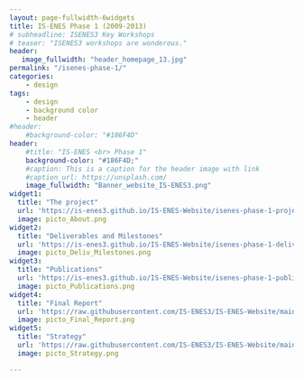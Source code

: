 ```yaml
---
layout: page-fullwidth-6widgets
title: IS-ENES Phase 1 (2009-2013)
# subheadline: ISENES3 Key Workshops
# teaser: "ISENES3 workshops are wonderous."
header:
   image_fullwidth: "header_homepage_13.jpg"
permalink: "/isenes-phase-1/"
categories:
    - design
tags:
    - design
    - background color
    - header
#header:
    #background-color: "#186F4D"
header:
    #title: "IS-ENES <br> Phase 1"
    background-color: "#186F4D;"
    #caption: This is a caption for the header image with link
    #caption_url: https://unsplash.com/
    image_fullwidth: "Banner_website_IS-ENES3.png"
widget1:
  title: "The project"
  url: 'https://is-enes3.github.io/IS-ENES-Website/isenes-phase-1-project/'
  image: picto_About.png
widget2:
  title: "Deliverables and Milestones"
  url: 'https://is-enes3.github.io/IS-ENES-Website/isenes-phase-1-deliverables/'
  image: picto_Deliv_Milestones.png
widget3:
  title: "Publications"
  url: 'https://is-enes3.github.io/IS-ENES-Website/isenes-phase-1-publications/'
  image: picto_Publications.png
widget4:
  title: "Final Report"
  url: 'https://raw.githubusercontent.com/IS-ENES3/IS-ENES-Website/main/pdf_documents/IS-ENES_FinalReport_VF.pdf'
  image: picto_Final_Report.png
widget5:
  title: "Strategy"
  url: 'https://raw.githubusercontent.com/IS-ENES3/IS-ENES-Website/main/pdf_documents/ENES_foresight.pdf'
  image: picto_Strategy.png

---
```


